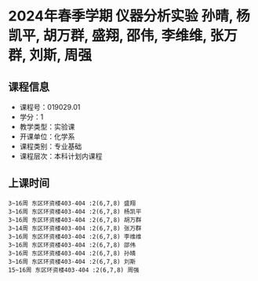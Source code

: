 # 2024年春季学期 仪器分析实验 孙晴, 杨凯平, 胡万群, 盛翔, 邵伟, 李维维, 张万群, 刘斯, 周强






## 课程信息

- 课程号：019029.01
- 学分：1
- 教学类型：实验课
- 开课单位：化学系
- 课程类别：专业基础
- 课程层次：本科计划内课程

## 上课时间

```
3~16周 东区环资楼403-404 :2(6,7,8) 盛翔
3~16周 东区环资楼403-404 :2(6,7,8) 杨凯平
3~16周 东区环资楼403-404 :2(6,7,8) 胡万群
3~14周 东区环资楼403-404 :2(6,7,8) 张万群
3~16周 东区环资楼403-404 :2(6,7,8) 李维维
3~16周 东区环资楼403-404 :2(6,7,8) 邵伟
3~16周 东区环资楼403-404 :2(6,7,8) 孙晴
3~16周 东区环资楼403-404 :2(6,7,8) 刘斯
15~16周 东区环资楼403-404 :2(6,7,8) 周强
```

